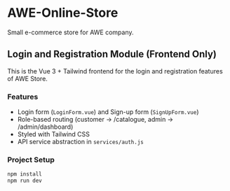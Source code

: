 # AWE-Online-Store

Small e-commerce store for AWE company.

## Login and Registration Module (Frontend Only)

This is the Vue 3 + Tailwind frontend for the login and registration features of AWE Store.

### Features
- Login form (`LoginForm.vue`) and Sign-up form (`SignUpForm.vue`)
- Role-based routing (customer → /catalogue, admin → /admin/dashboard)
- Styled with Tailwind CSS
- API service abstraction in `services/auth.js`

### Project Setup

```bash
npm install
npm run dev
